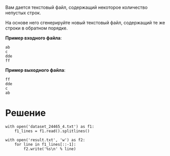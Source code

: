 Вам дается текстовый файл, содержащий некоторое количество непустых строк.

На основе него сгенерируйте новый текстовый файл, содержащий те же строки в обратном порядке.

**Пример входного файла**:

```
ab
c
dde
ff
```

**﻿Пример выходного файла**:

```
ff
dde
c
ab
```

# Решение

```
with open('dataset_24465_4.txt') as f1:
    f1_lines = f1.read().splitlines()

with open('result.txt', 'w') as f2:
    for line in f1_lines[::-1]:
        f2.write('%s\n' % line)
```
